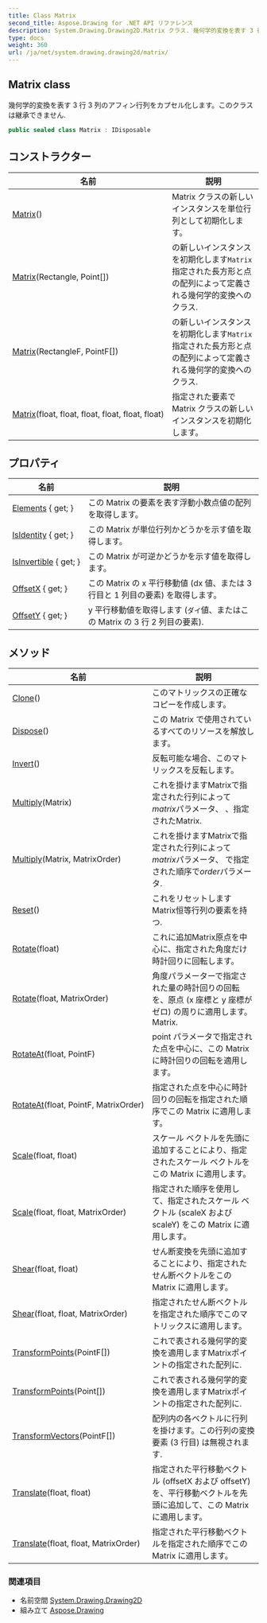 ```yaml
---
title: Class Matrix
second_title: Aspose.Drawing for .NET API リファレンス
description: System.Drawing.Drawing2D.Matrix クラス. 幾何学的変換を表す 3 行 3 列のアフィン行列をカプセル化しますこのクラスは継承できません.
type: docs
weight: 360
url: /ja/net/system.drawing.drawing2d/matrix/
---
```

## Matrix class

幾何学的変換を表す 3 行 3 列のアフィン行列をカプセル化します。このクラスは継承できません.

```csharp
public sealed class Matrix : IDisposable
```

## コンストラクター

| 名前 | 説明 |
| --- | --- |
| [Matrix](matrix/#constructor)() | Matrix クラスの新しいインスタンスを単位行列として初期化します。 |
| [Matrix](matrix/#constructor_2)(Rectangle, Point[]) | の新しいインスタンスを初期化します`Matrix`指定された長方形と点の配列によって定義される幾何学的変換へのクラス. |
| [Matrix](matrix/#constructor_3)(RectangleF, PointF[]) | の新しいインスタンスを初期化します`Matrix`指定された長方形と点の配列によって定義される幾何学的変換へのクラス. |
| [Matrix](matrix/#constructor_1)(float, float, float, float, float, float) | 指定された要素で Matrix クラスの新しいインスタンスを初期化します。 |

## プロパティ

| 名前 | 説明 |
| --- | --- |
| [Elements](../../system.drawing.drawing2d/matrix/elements/) { get; } | この Matrix の要素を表す浮動小数点値の配列を取得します。 |
| [IsIdentity](../../system.drawing.drawing2d/matrix/isidentity/) { get; } | この Matrix が単位行列かどうかを示す値を取得します。 |
| [IsInvertible](../../system.drawing.drawing2d/matrix/isinvertible/) { get; } | この Matrix が可逆かどうかを示す値を取得します。 |
| [OffsetX](../../system.drawing.drawing2d/matrix/offsetx/) { get; } | この Matrix の x 平行移動値 (dx 値、または 3 行目と 1 列目の要素) を取得します。 |
| [OffsetY](../../system.drawing.drawing2d/matrix/offsety/) { get; } | y 平行移動値を取得します (`ダイ`値、またはこの Matrix の 3 行 2 列目の要素). |

## メソッド

| 名前 | 説明 |
| --- | --- |
| [Clone](../../system.drawing.drawing2d/matrix/clone/)() | このマトリックスの正確なコピーを作成します。 |
| [Dispose](../../system.drawing.drawing2d/matrix/dispose/)() | この Matrix で使用されているすべてのリソースを解放します。 |
| [Invert](../../system.drawing.drawing2d/matrix/invert/)() | 反転可能な場合、このマトリックスを反転します。 |
| [Multiply](../../system.drawing.drawing2d/matrix/multiply/#multiply)(Matrix) | これを掛けますMatrixで指定された行列によって*matrix*パラメータ、 、指定されたMatrix. |
| [Multiply](../../system.drawing.drawing2d/matrix/multiply/#multiply_1)(Matrix, MatrixOrder) | これを掛けますMatrixで指定された行列によって*matrix*パラメータ、 で指定された順序で*order*パラメータ. |
| [Reset](../../system.drawing.drawing2d/matrix/reset/)() | これをリセットしますMatrix恒等行列の要素を持つ. |
| [Rotate](../../system.drawing.drawing2d/matrix/rotate/#rotate)(float) | これに追加Matrix原点を中心に、指定された角度だけ時計回りに回転します。 |
| [Rotate](../../system.drawing.drawing2d/matrix/rotate/#rotate_1)(float, MatrixOrder) | 角度パラメーターで指定された量の時計回りの回転を、原点 (x 座標と y 座標がゼロ) の周りに適用します。Matrix. |
| [RotateAt](../../system.drawing.drawing2d/matrix/rotateat/#rotateat)(float, PointF) | point パラメータで指定された点を中心に、この Matrix に時計回りの回転を適用します。 |
| [RotateAt](../../system.drawing.drawing2d/matrix/rotateat/#rotateat_1)(float, PointF, MatrixOrder) | 指定された点を中心に時計回りの回転を指定された順序でこの Matrix に適用します。 |
| [Scale](../../system.drawing.drawing2d/matrix/scale/#scale)(float, float) | スケール ベクトルを先頭に追加することにより、指定されたスケール ベクトルをこの Matrix に適用します。 |
| [Scale](../../system.drawing.drawing2d/matrix/scale/#scale_1)(float, float, MatrixOrder) | 指定された順序を使用して、指定されたスケール ベクトル (scaleX および scaleY) をこの Matrix に適用します。 |
| [Shear](../../system.drawing.drawing2d/matrix/shear/#shear)(float, float) | せん断変換を先頭に追加することにより、指定されたせん断ベクトルをこの Matrix に適用します。 |
| [Shear](../../system.drawing.drawing2d/matrix/shear/#shear_1)(float, float, MatrixOrder) | 指定されたせん断ベクトルを指定された順序でこのマトリックスに適用します。 |
| [TransformPoints](../../system.drawing.drawing2d/matrix/transformpoints/#transformpoints)(PointF[]) | これで表される幾何学的変換を適用しますMatrixポイントの指定された配列に. |
| [TransformPoints](../../system.drawing.drawing2d/matrix/transformpoints/#transformpoints_1)(Point[]) | これで表される幾何学的変換を適用しますMatrixポイントの指定された配列に. |
| [TransformVectors](../../system.drawing.drawing2d/matrix/transformvectors/)(PointF[]) | 配列内の各ベクトルに行列を掛けます。この行列の変換要素 (3 行目) は無視されます. |
| [Translate](../../system.drawing.drawing2d/matrix/translate/#translate)(float, float) | 指定された平行移動ベクトル (offsetX および offsetY) を、平行移動ベクトルを先頭に追加して、この Matrix に適用します。 |
| [Translate](../../system.drawing.drawing2d/matrix/translate/#translate_1)(float, float, MatrixOrder) | 指定された平行移動ベクトルを指定された順序でこの Matrix に適用します。 |

### 関連項目

* 名前空間 [System.Drawing.Drawing2D](../../system.drawing.drawing2d/)
* 組み立て [Aspose.Drawing](../../)


